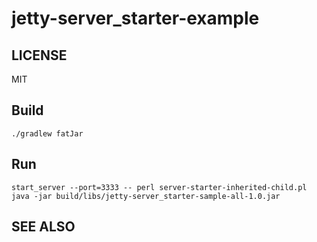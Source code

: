# jetty-server\_starter-example 

## LICENSE

MIT

## Build

    ./gradlew fatJar

## Run

    start_server --port=3333 -- perl server-starter-inherited-child.pl java -jar build/libs/jetty-server_starter-sample-all-1.0.jar

## SEE ALSO

